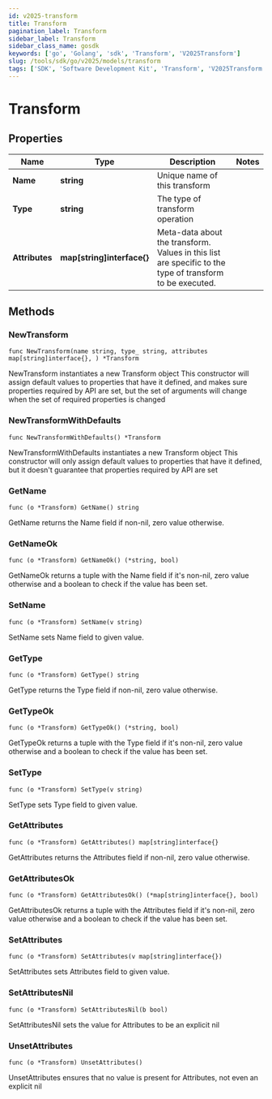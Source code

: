```yaml
---
id: v2025-transform
title: Transform
pagination_label: Transform
sidebar_label: Transform
sidebar_class_name: gosdk
keywords: ['go', 'Golang', 'sdk', 'Transform', 'V2025Transform'] 
slug: /tools/sdk/go/v2025/models/transform
tags: ['SDK', 'Software Development Kit', 'Transform', 'V2025Transform']
---
```


# Transform

## Properties

Name | Type | Description | Notes
------------ | ------------- | ------------- | -------------
**Name** | **string** | Unique name of this transform | 
**Type** | **string** | The type of transform operation | 
**Attributes** | **map[string]interface{}** | Meta-data about the transform. Values in this list are specific to the type of transform to be executed. | 

## Methods

### NewTransform

`func NewTransform(name string, type_ string, attributes map[string]interface{}, ) *Transform`

NewTransform instantiates a new Transform object
This constructor will assign default values to properties that have it defined,
and makes sure properties required by API are set, but the set of arguments
will change when the set of required properties is changed

### NewTransformWithDefaults

`func NewTransformWithDefaults() *Transform`

NewTransformWithDefaults instantiates a new Transform object
This constructor will only assign default values to properties that have it defined,
but it doesn't guarantee that properties required by API are set

### GetName

`func (o *Transform) GetName() string`

GetName returns the Name field if non-nil, zero value otherwise.

### GetNameOk

`func (o *Transform) GetNameOk() (*string, bool)`

GetNameOk returns a tuple with the Name field if it's non-nil, zero value otherwise
and a boolean to check if the value has been set.

### SetName

`func (o *Transform) SetName(v string)`

SetName sets Name field to given value.


### GetType

`func (o *Transform) GetType() string`

GetType returns the Type field if non-nil, zero value otherwise.

### GetTypeOk

`func (o *Transform) GetTypeOk() (*string, bool)`

GetTypeOk returns a tuple with the Type field if it's non-nil, zero value otherwise
and a boolean to check if the value has been set.

### SetType

`func (o *Transform) SetType(v string)`

SetType sets Type field to given value.


### GetAttributes

`func (o *Transform) GetAttributes() map[string]interface{}`

GetAttributes returns the Attributes field if non-nil, zero value otherwise.

### GetAttributesOk

`func (o *Transform) GetAttributesOk() (*map[string]interface{}, bool)`

GetAttributesOk returns a tuple with the Attributes field if it's non-nil, zero value otherwise
and a boolean to check if the value has been set.

### SetAttributes

`func (o *Transform) SetAttributes(v map[string]interface{})`

SetAttributes sets Attributes field to given value.


### SetAttributesNil

`func (o *Transform) SetAttributesNil(b bool)`

 SetAttributesNil sets the value for Attributes to be an explicit nil

### UnsetAttributes
`func (o *Transform) UnsetAttributes()`

UnsetAttributes ensures that no value is present for Attributes, not even an explicit nil

